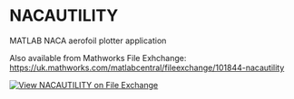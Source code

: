 # NACAUTILITY
MATLAB NACA aerofoil plotter application

Also available from Mathworks File Exhchange: https://uk.mathworks.com/matlabcentral/fileexchange/101844-nacautility

[![View NACAUTILITY on File Exchange](https://www.mathworks.com/matlabcentral/images/matlab-file-exchange.svg)](https://uk.mathworks.com/matlabcentral/fileexchange/101844-nacautility)
